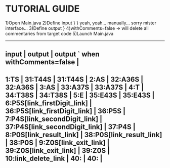 # TUTORIAL GUIDE

1)Open Main.java
2)Define input    } 
                    } yeah, yeah... manually... sorry mister interface...
3)Define output   }
4)withComments=false -> will delete all commentaries from target code
5)Launch Main.java

------------------------------------------------------------------------------------------------------------
input                            | output                            |  output   ` when  withComments=false |
------------------------------------------------------------------------------------------------------------
1:T<delete>S                     | 31:T44S                           |   31:T44S                           |
2:A<firstDigit>S                 | 32:A36S                           |   32:A36S                           |
3:A<secondDigit>S                | 33:A37S                           |   33:A37S                           |
4:T<result>                      | 34:T38S                           |   34:T38S                           |
5:E<exit>                        | 35:E43S                           |   35:E43S                           |
6:P5S[link_firstDigit_link]      | 36:P5S[link_firstDigit_link]      |   36:P5S                            |
7:P4S[link_secondDigit_link]     | 37:P4S[link_secondDigit_link]     |   37:P4S                            |
8:P0S[link_result_link]          | 38:P0S[link_result_link]          |   38:P0S                            |
9:Z0S[link_exit_link]            | 39:Z0S[link_exit_link]            |   39:Z0S                            |
10:link_delete_link              | 40:                               |   40:                               |
------------------------------------------------------------------------------------------------------------
